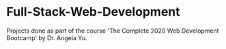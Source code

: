 # Full-Stack-Web-Development

Projects done as part of the course 'The Complete 2020 Web Development Bootcamp' by Dr. Angela Yu. 
